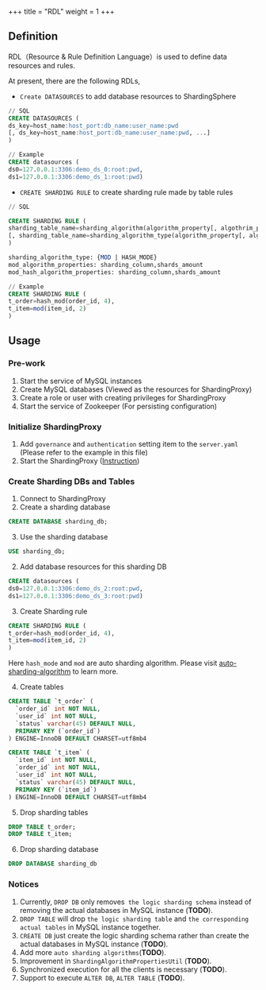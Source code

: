 +++
title = "RDL"
weight = 1
+++

## Definition

RDL（Resource & Rule Definition Language）is used to define data resources and rules.

At present, there are the following RDLs,

- `Create DATASOURCES` to add database resources to ShardingSphere

```sql
// SQL
CREATE DATASOURCES (
ds_key=host_name:host_port:db_name:user_name:pwd
[, ds_key=host_name:host_port:db_name:user_name:pwd, ...]
)

// Example
CREATE datasources (
ds0=127.0.0.1:3306:demo_ds_0:root:pwd, 
ds1=127.0.0.1:3306:demo_ds_1:root:pwd)
```
- `CREATE SHARDING RULE` to create sharding rule made by table rules
```sql
// SQL

CREATE SHARDING RULE (
sharding_table_name=sharding_algorithm(algorithm_property[, algothrim_property])
[, sharding_table_name=sharding_algorithm_type(algorithm_property[, algothrim_property]), ...]
)

sharding_algorithm_type: {MOD | HASH_MODE} 
mod_algorithm_properties: sharding_column,shards_amount
mod_hash_algorithm_properties: sharding_column,shards_amount

// Example
CREATE SHARDING RULE (
t_order=hash_mod(order_id, 4), 
t_item=mod(item_id, 2)
)
```

## Usage

### Pre-work

1. Start the service of MySQL instances 
2. Create MySQL databases (Viewed as the resources for ShardingProxy)
3. Create a role or user with creating privileges for ShardingProxy
4. Start the service of Zookeeper (For persisting configuration)

### Initialize ShardingProxy

1. Add `governance` and `authentication` setting item to the `server.yaml`  (Please refer to the example in this file)
2. Start the ShardingProxy ([Instruction](/en/quick-start/shardingsphere-proxy-quick-start/))

### Create Sharding DBs and Tables

1. Connect to ShardingProxy
2. Create a sharding database

```SQL
CREATE DATABASE sharding_db;
```

3. Use the sharding database

```SQL
USE sharding_db;
```

2. Add database resources for this sharding DB

```SQL
CREATE datasources (
ds0=127.0.0.1:3306:demo_ds_2:root:pwd, 
ds1=127.0.0.1:3306:demo_ds_3:root:pwd)
```

3. Create Sharding rule

```SQL
CREATE SHARDING RULE (
t_order=hash_mod(order_id, 4), 
t_item=mod(item_id, 2)
)
```

Here `hash_mode` and `mod` are auto sharding algorithm. Please visit [auto-sharding-algorithm](/en/user-manual/shardingsphere-jdbc/configuration/built-in-algorithm/sharding/) to learn more.

4. Create tables 

```SQL
CREATE TABLE `t_order` (
  `order_id` int NOT NULL,
  `user_id` int NOT NULL,
  `status` varchar(45) DEFAULT NULL,
  PRIMARY KEY (`order_id`)
) ENGINE=InnoDB DEFAULT CHARSET=utf8mb4

CREATE TABLE `t_item` (
  `item_id` int NOT NULL,
  `order_id` int NOT NULL,
  `user_id` int NOT NULL,
  `status` varchar(45) DEFAULT NULL,
  PRIMARY KEY (`item_id`)
) ENGINE=InnoDB DEFAULT CHARSET=utf8mb4
```

5. Drop sharding tables

```SQL
DROP TABLE t_order;
DROP TABLE t_item;
```

6. Drop sharding database

```SQL
DROP DATABASE sharding_db
```

### Notices

1. Currently, `DROP DB` only removes` the logic sharding schema` instead of removing the actual databases in MySQL instance (**TODO**).
2. `DROP TABLE` will drop `the logic sharding table` and `the corresponding actual tables` in MySQL instance together.
3. `CREATE DB` just create the logic sharding schema rather than create the actual databases in MySQL instance (**TODO**).
4. Add more `auto sharding algorithms`(**TODO**).
5. Improvement in `ShardingAlgorithmPropertiesUtil` (**TODO**).
6. Synchronized execution for all the clients is necessary (**TODO**).
7. Support to execute `ALTER DB`, `ALTER TABLE` (**TODO**).
